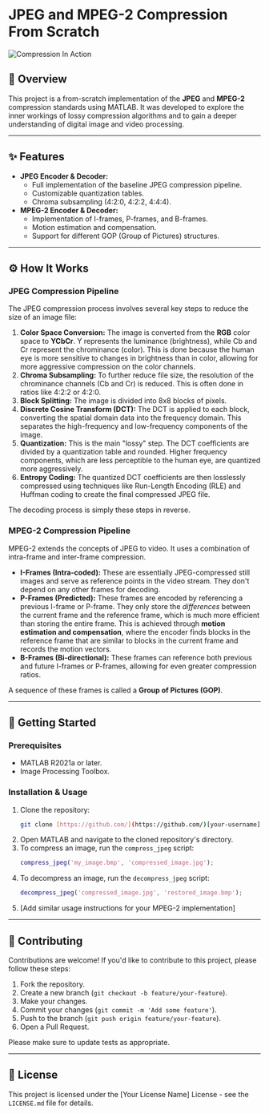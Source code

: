 # JPEG and MPEG-2 Compression From Scratch

![Compression In Action](https://imgur.com/a/jpeg-compression-github-bilales-a9JbAtW#W1UUd8d)

## 📖 Overview

This project is a from-scratch implementation of the **JPEG** and **MPEG-2** compression standards using MATLAB. It was developed to explore the inner workings of lossy compression algorithms and to gain a deeper understanding of digital image and video processing.

---

## ✨ Features

* **JPEG Encoder & Decoder:**
    * Full implementation of the baseline JPEG compression pipeline.
    * Customizable quantization tables.
    * Chroma subsampling (4:2:0, 4:2:2, 4:4:4).
* **MPEG-2 Encoder & Decoder:**
    * Implementation of I-frames, P-frames, and B-frames.
    * Motion estimation and compensation.
    * Support for different GOP (Group of Pictures) structures.

---

## ⚙️ How It Works

### JPEG Compression Pipeline

The JPEG compression process involves several key steps to reduce the size of an image file:

1.  **Color Space Conversion:** The image is converted from the **RGB** color space to **YCbCr**. Y represents the luminance (brightness), while Cb and Cr represent the chrominance (color). This is done because the human eye is more sensitive to changes in brightness than in color, allowing for more aggressive compression on the color channels.
2.  **Chroma Subsampling:** To further reduce file size, the resolution of the chrominance channels (Cb and Cr) is reduced. This is often done in ratios like 4:2:2 or 4:2:0.
3.  **Block Splitting:** The image is divided into 8x8 blocks of pixels.
4.  **Discrete Cosine Transform (DCT):** The DCT is applied to each block, converting the spatial domain data into the frequency domain. This separates the high-frequency and low-frequency components of the image.
5.  **Quantization:** This is the main "lossy" step. The DCT coefficients are divided by a quantization table and rounded. Higher frequency components, which are less perceptible to the human eye, are quantized more aggressively.
6.  **Entropy Coding:** The quantized DCT coefficients are then losslessly compressed using techniques like Run-Length Encoding (RLE) and Huffman coding to create the final compressed JPEG file.

The decoding process is simply these steps in reverse.

### MPEG-2 Compression Pipeline

MPEG-2 extends the concepts of JPEG to video. It uses a combination of intra-frame and inter-frame compression.

* **I-Frames (Intra-coded):** These are essentially JPEG-compressed still images and serve as reference points in the video stream. They don't depend on any other frames for decoding.
* **P-Frames (Predicted):** These frames are encoded by referencing a previous I-frame or P-frame. They only store the *differences* between the current frame and the reference frame, which is much more efficient than storing the entire frame. This is achieved through **motion estimation and compensation**, where the encoder finds blocks in the reference frame that are similar to blocks in the current frame and records the motion vectors.
* **B-Frames (Bi-directional):** These frames can reference both previous and future I-frames or P-frames, allowing for even greater compression ratios.

A sequence of these frames is called a **Group of Pictures (GOP)**.

---

## 🚀 Getting Started

### Prerequisites

* MATLAB R2021a or later.
* Image Processing Toolbox.

### Installation & Usage

1.  Clone the repository:
    ```bash
    git clone [https://github.com/](https://github.com/)[your-username]/[your-repo-name].git
    ```
2.  Open MATLAB and navigate to the cloned repository's directory.
3.  To compress an image, run the `compress_jpeg` script:
    ```matlab
    compress_jpeg('my_image.bmp', 'compressed_image.jpg');
    ```
4.  To decompress an image, run the `decompress_jpeg` script:
    ```matlab
    decompress_jpeg('compressed_image.jpg', 'restored_image.bmp');
    ```
5.  [Add similar usage instructions for your MPEG-2 implementation]

---

## 🤝 Contributing

Contributions are welcome! If you'd like to contribute to this project, please follow these steps:

1.  Fork the repository.
2.  Create a new branch (`git checkout -b feature/your-feature`).
3.  Make your changes.
4.  Commit your changes (`git commit -m 'Add some feature'`).
5.  Push to the branch (`git push origin feature/your-feature`).
6.  Open a Pull Request.

Please make sure to update tests as appropriate.

---

## 📜 License

This project is licensed under the [Your License Name] License - see the `LICENSE.md` file for details.
